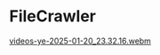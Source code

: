 # FileCrawler
[videos-ye-2025-01-20_23.32.16.webm](https://github.com/user-attachments/assets/689e4843-1a55-4801-8c41-12b4541bfab8)
